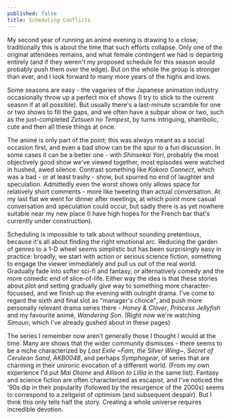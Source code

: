 ```yaml
---
published: false
title: Scheduling Conflicts
---
```


My second year of running an anim&eacute; evening is drawing to a close; traditionally this is about the time that such efforts collapse. Only one of the original attendees remains, and what female contingent we had is departing entirely (and if they weren't my proposed schedule for this season would probably push them over the edge). But on the whole the group is stronger than ever, and I look forward to many more years of the highs and lows.

Some seasons are easy - the vagaries of the Japanese animation industry occasionally throw up a perfect mix of shows (I try to stick to the current season if at all possible). But usually there's a last-minute scramble for one or two shows to fill the gaps, and we often have a subpar show or two, such as the just-completed *Zetsuen no Tempest*, by turns intriguing, shambolic, cute and then all these things at once.

The anim&eacute; is only part of the point; this was always meant as a social occasion first, and even a bad show can be the spur to a fun discussion. In some cases it can be a better one - with *Shinsekai Yori*, probably the most objectively good show we've viewed together, most episodes were watched in hushed, awed silence. Contrast something like *Kokoro Connect*, which was a bad - or at least trashy - show, but spurred no end of laughter and speculation. Admittedly even the worst shows only allows space for relatively short comments - more like tweeting than actual conversation. At my last flat we went for dinner after meetings, at which point more casual conversation and speculation could occur, but sadly there is as yet nowhere suitable near my new place (I have high hopes for the French bar that's currently under construction).

Scheduling is impossible to talk about without sounding pretentious, because it's all about finding the right emotional arc. Reducing the garden of genres to a 1-D wheel seems simplistic but has been surprisingly easy in practice: broadly, we start with action or serious science fiction, something to engage the viewer immediately and pull us out of the real world. Gradually fade into softer sci-fi and fantasy, or alternatively comedy and the more comedic end of slice-of-life. Either way the idea is that these stories about plot and  setting gradually give way to something more character-focussed, and we finish up the evening with outright drama. I've come to regard the sixth and final slot as "manager's choice", and push more personally relevant drama series there - *Honey & Clover*, *Princess Jellyfish* and my favourite anim&eacute;, *Wandering Son*. (Right now we're watching *Simoun*, which I've already gushed about in these pages)

The series I remember now aren't generally those I thought I would at the time. Many are shows that the wider community dismisses - there seems to be a niche characterized by *Last Exile ~Fam, the Silver Wing~*, *Secret of Cerulean Sand*, *AKB0048*, and perhaps *Symphogear*, of series that are charming in their unironic evocation of a different world. (From my own experience I'd put *Mai Otome* and *Allison to Lillia* in the same list). Fantasy and science fiction are often characterized as escapist, and I've noticed the '90s dip in their popularity (followed by the resurgence of the 2000s) seems to correspond to a zeitgeist of optimism (and subsequent despair). But I think this only tells half the story. Creating a whole universe requires incredible devotion.